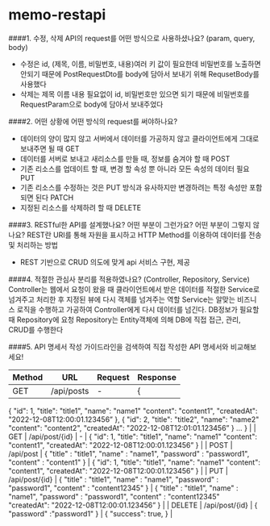 # memo-restapi

####1. 수정, 삭제 API의 request를 어떤 방식으로 사용하셨나요? (param, query, body)
- 수정은 id, (제목, 이름, 비밀번호, 내용)여러 키 값이 필요한데 비밀번호를 노출하면 안되기 때문에 PostRequestDto를 body에 담아서 보내기 위해 RequsetBody를 사용했다
- 삭제는 제목 이름 내용 필요없이 id, 비밀번호만 있으면 되기 때문에 비밀번호를 RequestParam으로 body에 담아서 보내주었다

####2. 어떤 상황에 어떤 방식의 request를 써야하나요?
- 데이터의 양이 많지 않고 서버에서 데이터를 가공하지 않고 클라이언트에게 그대로 보내주면 될 때 GET
- 데이터를 서버로 보내고 새리소스를 만들 때, 정보를 숨겨야 할 때 POST
- 기존 리소스를 업데이트 할 때, 변경 할 속성 뿐 아니라 모든 속성의 데이터 필요 PUT
- 기존 리소스를 수정하는 것은 PUT 방식과 유사하지만 변경하려는 특정 속성만 포함되면 된다 PATCH
- 지정된 리소스를 삭제하려 할 때 DELETE


####3. RESTful한 API를 설계했나요? 어떤 부분이 그런가요? 어떤 부분이 그렇지 않나요?
REST란 URI를 통해 자원을 표시하고 HTTP Method를 이용하여 데이터를 전송 및 처리하는 방법
- REST 기반으로 CRUD 의도에 맞게 api 서비스 구현, 제공


####4. 적절한 관심사 분리를 적용하였나요? (Controller, Repository, Service)
Controller는 웹에서 요청이 왔을 때 클라이언트에서 받은 데이터를 적절한 Service로 넘겨주고 처리한 후 지정된 뷰에 다시 객체를 넘겨주는 역할
Service는 알맞는 비즈니스 로직을 수행하고 가공하여 Controller에게 다시 데이터를 넘긴다. DB정보가 필요할 때 Repository에 요청
Repository는 Entity객체에 의해 DB에 직접 접근, 관리, CRUD를 수행한다


####5. API 명세서 작성 가이드라인을 검색하여 직접 작성한 API 명세서와 비교해보세요!

| Method | URL | Request | Response |
| --- | --- | --- | --- |
| GET | /api/posts | - | {
{
"id": 1,
"title": "title1",
"name": "name1"
"content": "content1",
"createdAt": "2022-12-08T12:00:01.123456”
},
{
"id": 2,
"title": "title2",
"name": "name2"
"content": "content2",
"createdAt": "2022-12-08T12:01:01.123456”
}
…
} |
| GET | /api/post/{id} | - | {
"id": 1,
"title": "title1",
"name": "name1"
"content": "content1",
"createdAt": "2022-12-08T12:00:01.123456”
} |
| POST | /api/post | {
"title" : "title1",
"name" : "name1",
"password" : "password1",
"content" : "content1"
} | {
"id": 1,
"title": "title1",
"name": "name1"
"content": "content1",
"createdAt": "2022-12-08T12:00:01.123456”
} |
| PUT | /api/post/{id} | {
"title" : "title1",
"name" : "name1",
"password" : "password1",
"content" : "content12345"
} | {
"title" : "title1",
"name" : "name1",
"password" : "password1",
"content" : "content12345"
"createdAt": "2022-12-08T12:00:01.123456”
} |
| DELETE | /api/post/{id} | {
"password" :"password1"
} | {
"success": true,
} |